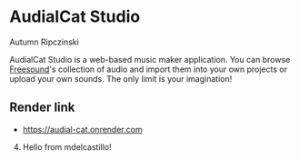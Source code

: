# AudialCat Studio
Autumn Ripczinski

AudialCat Studio is a web-based music maker application. You can browse [Freesound](https://freesound.org/)'s collection of audio and import them into your own projects or upload your own sounds. The only limit is your imagination!

## Render link
* https://audial-cat.onrender.com


 4. Hello from mdelcastillo!